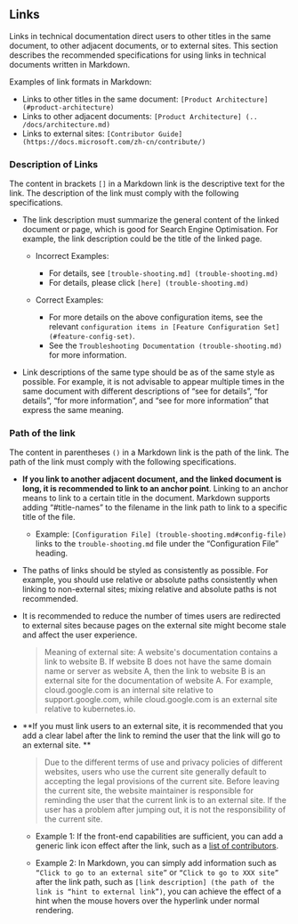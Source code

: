 ## Links

Links in technical documentation direct users to other titles in the same document, to other adjacent documents, or to external sites. This section describes the recommended specifications for using links in technical documents written in Markdown.

Examples of link formats in Markdown:

- Links to other titles in the same document: `[Product Architecture] (#product-architecture)`
- Links to other adjacent documents: `[Product Architecture] (.. /docs/architecture.md)`
- Links to external sites: `[Contributor Guide] (https://docs.microsoft.com/zh-cn/contribute/)`

### Description of Links

The content in brackets `[]` in a Markdown link is the descriptive text for the link. The description of the link must comply with the following specifications.

- The link description must summarize the general content of the linked document or page, which is good for Search Engine Optimisation. For example, the link description could be the title of the linked page.

    - Incorrect Examples:

        - For details, see `[trouble-shooting.md] (trouble-shooting.md)`
        - For details, please click `[here] (trouble-shooting.md)`

    - Correct Examples:

        - For more details on the above configuration items, see the relevant `configuration items in [Feature Configuration Set] (#feature-config-set)`.
        - See the `Troubleshooting Documentation (trouble-shooting.md)` for more information.

- Link descriptions of the same type should be as of the same style as possible. For example, it is not advisable to appear multiple times in the same document with different descriptions of “see for details”, “for details”, “for more information”, and “see for more information” that express the same meaning.

### Path of the link

The content in parentheses `()` in a Markdown link is the path of the link. The path of the link must comply with the following specifications.

- **If you link to another adjacent document, and the linked document is long, it is recommended to link to an anchor point**. Linking to an anchor means to link to a certain title in the document. Markdown supports adding “#title-names” to the filename in the link path to link to a specific title of the file.

    - Example: `[Configuration File] (trouble-shooting.md#config-file)` links to the `trouble-shooting.md` file under the “Configuration File” heading.

- The paths of links should be styled as consistently as possible. For example, you should use relative or absolute paths consistently when linking to non-external sites; mixing relative and absolute paths is not recommended.

- It is recommended to reduce the number of times users are redirected to external sites because pages on the external site might become stale and affect the user experience.

    > Meaning of external site: A website's documentation contains a link to website B. If website B does not have the same domain name or server as website A, then the link to website B is an external site for the documentation of website A. For example, cloud.google.com is an internal site relative to support.google.com, while cloud.google.com is an external site relative to kubernetes.io.

- **If you must link users to an external site, it is recommended that you add a clear label after the link to remind the user that the link will go to an external site. **

    > Due to the different terms of use and privacy policies of different websites, users who use the current site generally default to accepting the legal provisions of the current site. Before leaving the current site, the website maintainer is responsible for reminding the user that the current link is to an external site. If the user has a problem after jumping out, it is not the responsibility of the current site.

    - Example 1: If the front-end capabilities are sufficient, you can add a generic link icon effect after the link, such as a [list of contributors](https://github.com/yikeke/zh-style-guide/graphs/contributors).

    - Example 2: In Markdown, you can simply add information such as `“Click to go to an external site”` or `“Click to go to XXX site”` after the link path, such as `[link description] (the path of the link is “hint to external link”)`, you can achieve the effect of a hint when the mouse hovers over the hyperlink under normal rendering.
